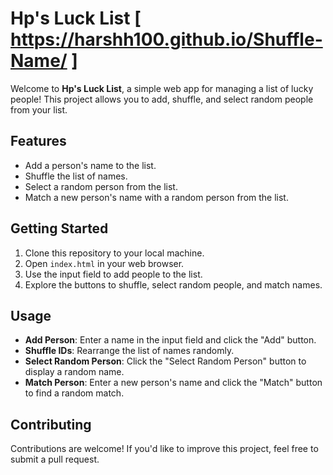 # Hp's Luck List [ https://harshh100.github.io/Shuffle-Name/ ]

Welcome to **Hp's Luck List**, a simple web app for managing a list of lucky people! This project allows you to add, shuffle, and select random people from your list.

## Features

- Add a person's name to the list.
- Shuffle the list of names.
- Select a random person from the list.
- Match a new person's name with a random person from the list.

## Getting Started

1. Clone this repository to your local machine.
2. Open `index.html` in your web browser.
3. Use the input field to add people to the list.
4. Explore the buttons to shuffle, select random people, and match names.

## Usage

- **Add Person**: Enter a name in the input field and click the "Add" button.
- **Shuffle IDs**: Rearrange the list of names randomly.
- **Select Random Person**: Click the "Select Random Person" button to display a random name.
- **Match Person**: Enter a new person's name and click the "Match" button to find a random match.

## Contributing

Contributions are welcome! If you'd like to improve this project, feel free to submit a pull request.

